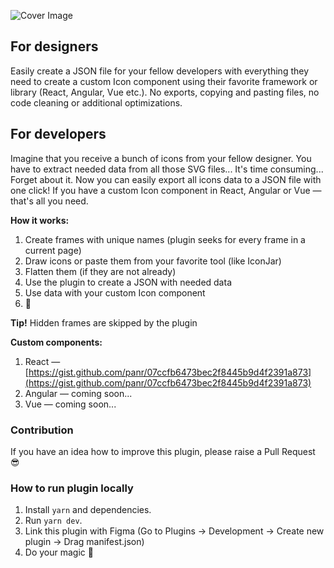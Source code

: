 ![Cover Image](https://www.dropbox.com/s/1hsb8p8pvp8u368/cover.png?raw=1)

## For designers
Easily create a JSON file for your fellow developers with everything they need to create a custom Icon component using their favorite framework or library (React, Angular, Vue etc.). No exports, copying and pasting files, no code cleaning or additional optimizations.

## For developers
Imagine that you receive a bunch of icons from your fellow designer. You have to extract needed data from all those SVG files... It's time consuming... Forget about it. Now you can easily export all icons data to a JSON file with one click! If you have a custom Icon component in React, Angular or Vue — that's all you need.

**How it works:**
1. Create frames with unique names (plugin seeks for every frame in a current page)
2. Draw icons or paste them from your favorite tool (like IconJar)
3. Flatten them (if they are not already)
4. Use the plugin to create a JSON with needed data
5. Use data with your custom Icon component
6. 🎉

**Tip!** Hidden frames are skipped by the plugin

**Custom components:**
1. React — [https://gist.github.com/panr/07ccfb6473bec2f8445b9d4f2391a873](https://gist.github.com/panr/07ccfb6473bec2f8445b9d4f2391a873)
2. Angular — coming soon...
3. Vue — coming soon...

### Contribution

If you have an idea how to improve this plugin, please raise a Pull Request 😎

### How to run plugin locally

1. Install `yarn` and dependencies.
2. Run `yarn dev`.
3. Link this plugin with Figma (Go to Plugins -> Development -> Create new plugin -> Drag manifest.json)
4. Do your magic 🤩
